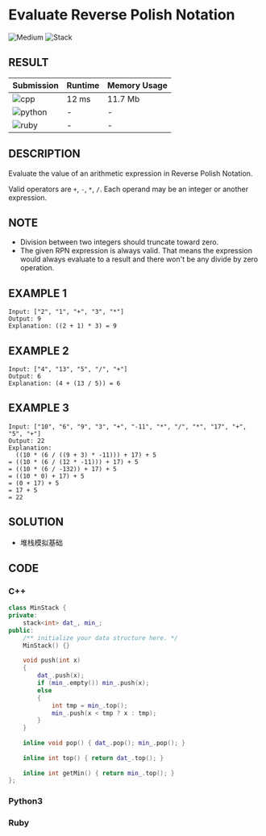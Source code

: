 # Evaluate Reverse Polish Notation

![Medium](https://img.shields.io/badge/-Medium-f0ad4e.svg) ![Stack](https://img.shields.io/badge/堆栈-Stack-007ec6.svg)

## RESULT

| Submission                                                        | Runtime | Memory Usage |
| ----------------------------------------------------------------- | ------- | ------------ |
| ![cpp](https://img.shields.io/badge/leetcode150-cpp-f34b7d.svg)   | 12 ms   | 11.7 Mb      |
| ![python](https://img.shields.io/badge/leetcode150-py-3572A5.svg) | -       | -            |
| ![ruby](https://img.shields.io/badge/leetcode150-rb-701516.svg)   | -       | -            |

## DESCRIPTION

Evaluate the value of an arithmetic expression in Reverse Polish Notation.

Valid operators are `+`, `-`, `*`, `/`. Each operand may be an integer or another expression.

## NOTE

* Division between two integers should truncate toward zero.
* The given RPN expression is always valid. That means the expression would always evaluate to a result and there won't be any divide by zero operation.

## EXAMPLE 1

```plain
Input: ["2", "1", "+", "3", "*"]
Output: 9
Explanation: ((2 + 1) * 3) = 9
```

## EXAMPLE 2

```plain
Input: ["4", "13", "5", "/", "+"]
Output: 6
Explanation: (4 + (13 / 5)) = 6
```

## EXAMPLE 3

```plain
Input: ["10", "6", "9", "3", "+", "-11", "*", "/", "*", "17", "+", "5", "+"]
Output: 22
Explanation: 
  ((10 * (6 / ((9 + 3) * -11))) + 17) + 5
= ((10 * (6 / (12 * -11))) + 17) + 5
= ((10 * (6 / -132)) + 17) + 5
= ((10 * 0) + 17) + 5
= (0 + 17) + 5
= 17 + 5
= 22
```

## SOLUTION

* 堆栈模拟基础

## CODE

### C++

```cpp
class MinStack {
private:
    stack<int> dat_, min_;
public:
    /** initialize your data structure here. */
    MinStack() {}
    
    void push(int x)
    {
        dat_.push(x);
        if (min_.empty()) min_.push(x);
        else
        {
            int tmp = min_.top();
            min_.push(x < tmp ? x : tmp);
        }
    }
    
    inline void pop() { dat_.pop(); min_.pop(); }
    
    inline int top() { return dat_.top(); }
    
    inline int getMin() { return min_.top(); }
};
```

### Python3

### Ruby
